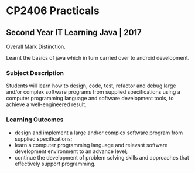 # CP2406 Practicals
## Second Year IT Learning Java | 2017
Overall Mark Distinction.

Learnt the basics of java which in turn carried over to android development.

### Subject Description
Students will learn how to design, code, test, refactor and debug large and/or complex software programs from supplied specifications using a computer programming language and software development tools, to achieve a well-engineered result.

### Learning Outcomes
* design and implement a large and/or complex software program from supplied specifications;
* learn a computer programming language and relevant software development environment to an advance level;
* continue the development of problem solving skills and approaches that effectively support programming.
